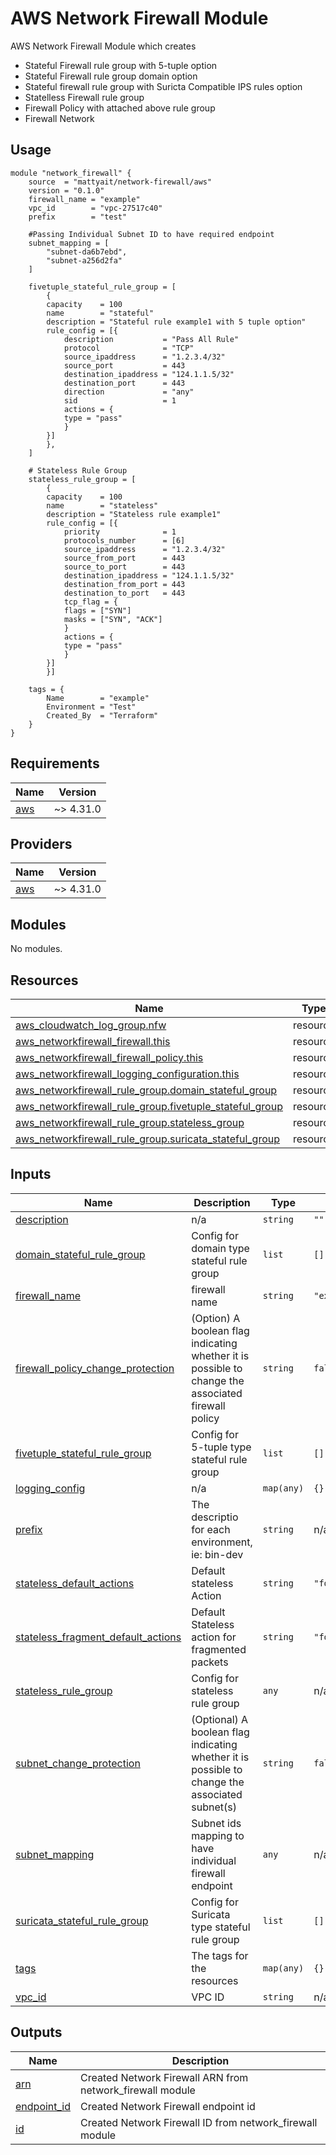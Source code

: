 #  AWS Network Firewall Module

AWS Network Firewall Module which creates

-  Stateful Firewall rule group with 5-tuple option
-  Stateful Firewall rule group domain option
-  Stateful firewall rule group with Suricta Compatible IPS rules option
- Statelless Firewall rule group
- Firewall Policy with attached above rule group
- Firewall Network

## Usage

    module "network_firewall" {
        source  = "mattyait/network-firewall/aws"
        version = "0.1.0"
        firewall_name = "example"
        vpc_id        = "vpc-27517c40"
        prefix        = "test"

        #Passing Individual Subnet ID to have required endpoint
        subnet_mapping = [
            "subnet-da6b7ebd",
            "subnet-a256d2fa"
        ]

        fivetuple_stateful_rule_group = [
            {
            capacity    = 100
            name        = "stateful"
            description = "Stateful rule example1 with 5 tuple option"
            rule_config = [{
                description           = "Pass All Rule"
                protocol              = "TCP"
                source_ipaddress      = "1.2.3.4/32"
                source_port           = 443
                destination_ipaddress = "124.1.1.5/32"
                destination_port      = 443
                direction             = "any"
                sid                   = 1
                actions = {
                type = "pass"
                }
            }]
            },
        ]

        # Stateless Rule Group
        stateless_rule_group = [
            {
            capacity    = 100
            name        = "stateless"
            description = "Stateless rule example1"
            rule_config = [{
                priority              = 1
                protocols_number      = [6]
                source_ipaddress      = "1.2.3.4/32"
                source_from_port      = 443
                source_to_port        = 443
                destination_ipaddress = "124.1.1.5/32"
                destination_from_port = 443
                destination_to_port   = 443
                tcp_flag = {
                flags = ["SYN"]
                masks = ["SYN", "ACK"]
                }
                actions = {
                type = "pass"
                }
            }]
            }]

        tags = {
            Name        = "example"
            Environment = "Test"
            Created_By  = "Terraform"
        }
    }

<!-- BEGIN_TF_DOCS -->
## Requirements

| Name | Version |
|------|---------|
| <a name="requirement_aws"></a> [aws](#requirement\_aws) | ~> 4.31.0 |

## Providers

| Name | Version |
|------|---------|
| <a name="provider_aws"></a> [aws](#provider\_aws) | ~> 4.31.0 |

## Modules

No modules.

## Resources

| Name | Type |
|------|------|
| [aws_cloudwatch_log_group.nfw](https://registry.terraform.io/providers/hashicorp/aws/latest/docs/resources/cloudwatch_log_group) | resource |
| [aws_networkfirewall_firewall.this](https://registry.terraform.io/providers/hashicorp/aws/latest/docs/resources/networkfirewall_firewall) | resource |
| [aws_networkfirewall_firewall_policy.this](https://registry.terraform.io/providers/hashicorp/aws/latest/docs/resources/networkfirewall_firewall_policy) | resource |
| [aws_networkfirewall_logging_configuration.this](https://registry.terraform.io/providers/hashicorp/aws/latest/docs/resources/networkfirewall_logging_configuration) | resource |
| [aws_networkfirewall_rule_group.domain_stateful_group](https://registry.terraform.io/providers/hashicorp/aws/latest/docs/resources/networkfirewall_rule_group) | resource |
| [aws_networkfirewall_rule_group.fivetuple_stateful_group](https://registry.terraform.io/providers/hashicorp/aws/latest/docs/resources/networkfirewall_rule_group) | resource |
| [aws_networkfirewall_rule_group.stateless_group](https://registry.terraform.io/providers/hashicorp/aws/latest/docs/resources/networkfirewall_rule_group) | resource |
| [aws_networkfirewall_rule_group.suricata_stateful_group](https://registry.terraform.io/providers/hashicorp/aws/latest/docs/resources/networkfirewall_rule_group) | resource |

## Inputs

| Name | Description | Type | Default | Required |
|------|-------------|------|---------|:--------:|
| <a name="input_description"></a> [description](#input\_description) | n/a | `string` | `""` | no |
| <a name="input_domain_stateful_rule_group"></a> [domain\_stateful\_rule\_group](#input\_domain\_stateful\_rule\_group) | Config for domain type stateful rule group | `list` | `[]` | no |
| <a name="input_firewall_name"></a> [firewall\_name](#input\_firewall\_name) | firewall name | `string` | `"example"` | no |
| <a name="input_firewall_policy_change_protection"></a> [firewall\_policy\_change\_protection](#input\_firewall\_policy\_change\_protection) | (Option) A boolean flag indicating whether it is possible to change the associated firewall policy | `string` | `false` | no |
| <a name="input_fivetuple_stateful_rule_group"></a> [fivetuple\_stateful\_rule\_group](#input\_fivetuple\_stateful\_rule\_group) | Config for 5-tuple type stateful rule group | `list` | `[]` | no |
| <a name="input_logging_config"></a> [logging\_config](#input\_logging\_config) | n/a | `map(any)` | `{}` | no |
| <a name="input_prefix"></a> [prefix](#input\_prefix) | The descriptio for each environment, ie: bin-dev | `string` | n/a | yes |
| <a name="input_stateless_default_actions"></a> [stateless\_default\_actions](#input\_stateless\_default\_actions) | Default stateless Action | `string` | `"forward_to_sfe"` | no |
| <a name="input_stateless_fragment_default_actions"></a> [stateless\_fragment\_default\_actions](#input\_stateless\_fragment\_default\_actions) | Default Stateless action for fragmented packets | `string` | `"forward_to_sfe"` | no |
| <a name="input_stateless_rule_group"></a> [stateless\_rule\_group](#input\_stateless\_rule\_group) | Config for stateless rule group | `any` | n/a | yes |
| <a name="input_subnet_change_protection"></a> [subnet\_change\_protection](#input\_subnet\_change\_protection) | (Optional) A boolean flag indicating whether it is possible to change the associated subnet(s) | `string` | `false` | no |
| <a name="input_subnet_mapping"></a> [subnet\_mapping](#input\_subnet\_mapping) | Subnet ids mapping to have individual firewall endpoint | `any` | n/a | yes |
| <a name="input_suricata_stateful_rule_group"></a> [suricata\_stateful\_rule\_group](#input\_suricata\_stateful\_rule\_group) | Config for Suricata type stateful rule group | `list` | `[]` | no |
| <a name="input_tags"></a> [tags](#input\_tags) | The tags for the resources | `map(any)` | `{}` | no |
| <a name="input_vpc_id"></a> [vpc\_id](#input\_vpc\_id) | VPC ID | `string` | n/a | yes |

## Outputs

| Name | Description |
|------|-------------|
| <a name="output_arn"></a> [arn](#output\_arn) | Created Network Firewall ARN from network\_firewall module |
| <a name="output_endpoint_id"></a> [endpoint\_id](#output\_endpoint\_id) | Created Network Firewall endpoint id |
| <a name="output_id"></a> [id](#output\_id) | Created Network Firewall ID from network\_firewall module |
<!-- END_TF_DOCS -->